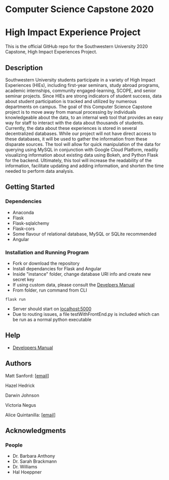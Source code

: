 # Computer Science Capstone 2020
# High Impact Experience Project

   This is the official GitHub repo for the Southwestern University 2020 Capstone, High Impact Experiences Project.

## Description

Southwestern University students participate in a variety of High Impact Experiences (HIEs), including first-year seminars, study abroad programs, academic internships, community engaged-learning, SCOPE, and senior seminar projects. Since HIEs are strong indicators of student success, data about student participation is tracked and utilized by numerous departments on campus. The goal of this Computer Science Capstone project is to move away from manual processing by individuals knowledgeable about the data, to an internal web tool that provides an easy way for staff to interact with the data about thousands of students. Currently, the data about these experiences is stored in several decentralized databases. While our project will not have direct access to these databases, it will be used to gather the information from these disparate sources. The tool will allow for quick manipulation of the data for querying using MySQL in conjunction with Google Cloud Platform, readily visualizing information about existing data using Bokeh, and Python Flask for the backend. Ultimately, this tool will increase the readability of the information, facilitate updating and adding information, and shorten the time needed to perform data analysis. 

## Getting Started

### Dependencies

* Anaconda
* Flask
* Flask-sqlalchemy
* Flask-cors
* Some flavour of relational database, MySQL or SQLite recommended
* Angular

### Installation and Running Program

* Fork or download the repository
* Install dependancies for Flask and Angular
* Inside "instance" folder, change database URI info and create new secret key
* If using custom data, please consult the [Develpers Manual](https://docs.google.com/document/d/11v9bZ9jAxd6rLdgNfTPL05XJn2khUwS5kAbbUEdu1mc/edit?usp=sharing)
* From folder, run command from CLI
```
flask run
```
* Server should start on [localhost:5000](http://localhost:5000/)
* Due to routing issues, a file testWithFrontEnd.py is included which can be run as a normal python executable

## Help

* [Developers Manual](https://docs.google.com/document/d/11v9bZ9jAxd6rLdgNfTPL05XJn2khUwS5kAbbUEdu1mc/edit?usp=sharing)

## Authors

Matt Sanford: [[email](Mattsanford@protonmail.com)]

Hazel Hedrick

Darwin Johnson

Victoria Negus

Alice Quintanilla: [[email](alice.quintanilla98@gmail.com)]

## Acknowledgments

### People

* Dr. Barbara Anthony
* Dr. Sarah Brackmann
* Dr. Williams
* Hal Hoeppner
